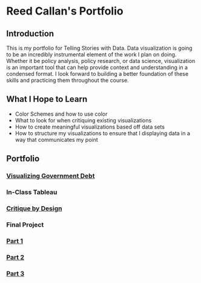 # Reed Callan's Portfolio
## Introduction
This is my portfolio for Telling Stories with Data.
Data visualization is going to be an incredibly instrumental element of the work I plan on doing. Whether it be policy analysis, policy research, or data science, visualization is an important tool that can help provide context and understanding in a condensed format. I look forward to building a better foundation of these skills and practicing them throughout the course.
## What I Hope to Learn
* Color Schemes and how to use color
* What to look for when critiquing existing visualizations
* How to create meaningful visualizations based off data sets
* How to structure my visualizations to ensure that I displaying data in a way that communicates my point
## Portfolio
### [Visualizing Government Debt](/dataviz.md)
### In-Class Tableau
### [Critique by Design](/assignment34.md)
### Final Project
### [Part 1](/finalproject_pt1.md)
### [Part 2](/finalproject_pt2.md)
### [Part 3](/finalproject_pt3.md)
